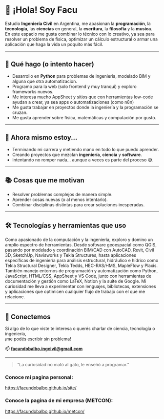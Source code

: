 # 👋 ¡Hola! Soy Facu

Estudio **Ingeniería Civil** en Argentina, me apasionan la **programación**, la **tecnología**, las **ciencias** en general, la **escritura**, la **filosofia** y la **musica**.  
En este espacio me gusta combinar lo técnico con lo creativo, ya sea para resolver un problema de física, optimizar un cálculo estructural o armar una aplicación que haga la vida un poquito más fácil.

---

## 🚀 Qué hago (o intento hacer)
- Desarrollo en **Python** para problemas de ingenieria, modelado BIM y alguna que otra automatizacion.
- Programo para la web (solo frontend y muy tranqui) y exploro frameworks nuevos.
- Me interesa mucho AppSheet y sitios que con herramientas low-code ayudan a crear, ya sea apps o automatizaciones (como n8n)
- Me gusta trabajar en proyectos donde la ingeniería y la programación se cruzan.
- Me gusta aprender sobre física, matemáticas y computación por gusto.

---

## 🌱 Ahora mismo estoy...
- Terminando mi carrera y metiendo mano en todo lo que puedo aprender.
- Creando proyectos que mezclan **ingeniería**, **ciencia** y **software**.
- Intentando no romper nada… aunque a veces es parte del proceso 😅.

---

## 📚 Cosas que me motivan
- Resolver problemas complejos de manera simple.
- Aprender cosas nuevas (o al menos intentarlo).
- Combinar disciplinas distintas para crear soluciones inesperadas.

---

## 🛠 Tecnologías y herramientas que uso

Como apasionado de la computación y la ingeniería, exploro y domino un amplio espectro de herramientas. 
Desde software geoespacial como QGIS, pasando por modelado y coordinación BIM/CAD con AutoCAD, Revit, Civil 3D, SketchUp, Navisworks y 
Tekla Structures, hasta aplicaciones específicas de ingeniería para análisis estructural, hidráulico e hídrico como Tekla Structural 
Designer, Tekla Tedds, HEC-RAS/HMS, MapleFlow y Plaxis. También manejo entornos de programación y automatización como Python, JavaScript, HTML/CSS, 
AppSheet y VS Code, junto con herramientas de documentación y gestión como LaTeX, Notion y la suite de Google. Mi curiosidad me lleva a experimentar 
con lenguajes, bibliotecas, extensiones y aplicaciones que optimicen cualquier flujo de trabajo con el que me relacione.

---

## 🤝 Conectemos
Si algo de lo que viste te interesa o querés charlar de ciencia, tecnología o ingeniería,  
¡me podés escribir sin problema!  

📫 **facundobalbo.ingcivil@gmail.com** 

---
> “La curiosidad no mató al gato, le enseñó a programar.”

### Conoce mi pagina personal:
https://facundobalbo.github.io/site/

### Conoce la pagina de mi empresa (METCON):
https://facundobalbo.github.io/metcon/
